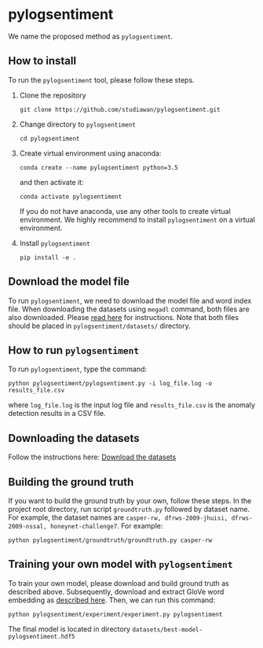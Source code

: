 # pylogsentiment
We name the proposed method as `pylogsentiment`.

## How to install
To run the `pylogsentiment` tool, please follow these steps.

1. Clone the repository

   `git clone https://github.com/studiawan/pylogsentiment.git`

2. Change directory to `pylogsentiment`

   `cd pylogsentiment`

3. Create virtual environment using anaconda:

   `conda create --name pylogsentiment python=3.5`
   
   and then activate it:
    
    `conda activate pylogsentiment`
   
   If you do not have anaconda, use any other tools to create virtual environment. We highly recommend to install `pylogsentiment` on a virtual environment.

5. Install `pylogsentiment`

   `pip install -e .`
   
## Download the model file

To run `pylogsentiment`, we need to download the model file and word index file. When downloading the datasets using `megadl` command, both files are also downloaded. Please [read here]((https://github.com/studiawan/pylogsentiment/blob/master/datasets/README.md)) for instructions.
Note that both files should be placed in `pylogsentiment/datasets/` directory.

## How to run `pylogsentiment`
To run `pylogsentiment`, type the command:

`python pylogsentiment/pylogsentiment.py -i log_file.log -o results_file.csv`

where `log_file.log` is the input log file and `results_file.csv` is the anomaly detection results in a CSV file.

## Downloading the datasets

Follow the instructions here: [Download the datasets](https://github.com/studiawan/pylogsentiment/blob/master/datasets/README.md)

## Building the ground truth

If you want to build the ground truth by your own, follow these steps. In the project root directory, run script `groundtruth.py` followed by dataset name. For example, the dataset names are `casper-rw, dfrws-2009-jhuisi, dfrws-2009-nssal, honeynet-challenge7`. For example:

   `python pylogsentiment/groundtruth/groundtruth.py casper-rw`

## Training your own model with `pylogsentiment`

To train your own model, please download and build ground truth as described above. Subsequently, download and extract GloVe word embedding as [described here](https://github.com/studiawan/pylogsentiment/blob/master/glove/README.md). Then, we can run this command:

`python pylogsentiment/experiment/experiment.py pylogsentiment`

The final model is located in directory `datasets/best-model-pylogsentiment.hdf5`
